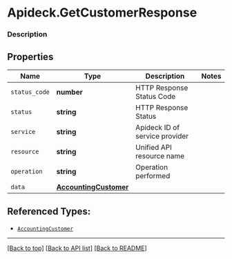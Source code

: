 # Apideck.GetCustomerResponse

### Description

## Properties
Name | Type | Description | Notes
------------ | ------------- | ------------- | -------------
`status_code` | **number** | HTTP Response Status Code | 
`status` | **string** | HTTP Response Status | 
`service` | **string** | Apideck ID of service provider | 
`resource` | **string** | Unified API resource name | 
`operation` | **string** | Operation performed | 
`data` | [**AccountingCustomer**](AccountingCustomer.md) |  | 





## Referenced Types:





* [`AccountingCustomer`](AccountingCustomer.md)

---

[[Back to top]](#) [[Back to API list]](../../../../README.md#documentation-for-api-endpoints) [[Back to README]](../../../../README.md)


